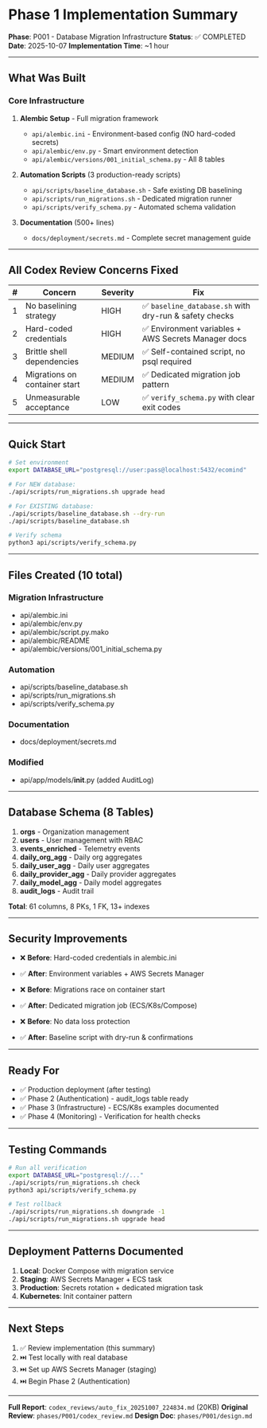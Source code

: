# Phase 1 Implementation Summary

**Phase**: P001 - Database Migration Infrastructure
**Status**: ✅ COMPLETED
**Date**: 2025-10-07
**Implementation Time**: ~1 hour

---

## What Was Built

### Core Infrastructure
1. **Alembic Setup** - Full migration framework
   - `api/alembic.ini` - Environment-based config (NO hard-coded secrets)
   - `api/alembic/env.py` - Smart environment detection
   - `api/alembic/versions/001_initial_schema.py` - All 8 tables

2. **Automation Scripts** (3 production-ready scripts)
   - `api/scripts/baseline_database.sh` - Safe existing DB baselining
   - `api/scripts/run_migrations.sh` - Dedicated migration runner
   - `api/scripts/verify_schema.py` - Automated schema validation

3. **Documentation** (500+ lines)
   - `docs/deployment/secrets.md` - Complete secret management guide

---

## All Codex Review Concerns Fixed

| # | Concern | Severity | Fix |
|---|---------|----------|-----|
| 1 | No baselining strategy | HIGH | ✅ `baseline_database.sh` with dry-run & safety checks |
| 2 | Hard-coded credentials | HIGH | ✅ Environment variables + AWS Secrets Manager docs |
| 3 | Brittle shell dependencies | MEDIUM | ✅ Self-contained script, no psql required |
| 4 | Migrations on container start | MEDIUM | ✅ Dedicated migration job pattern |
| 5 | Unmeasurable acceptance | LOW | ✅ `verify_schema.py` with clear exit codes |

---

## Quick Start

```bash
# Set environment
export DATABASE_URL="postgresql://user:pass@localhost:5432/ecomind"

# For NEW database:
./api/scripts/run_migrations.sh upgrade head

# For EXISTING database:
./api/scripts/baseline_database.sh --dry-run
./api/scripts/baseline_database.sh

# Verify schema
python3 api/scripts/verify_schema.py
```

---

## Files Created (10 total)

### Migration Infrastructure
- api/alembic.ini
- api/alembic/env.py
- api/alembic/script.py.mako
- api/alembic/README
- api/alembic/versions/001_initial_schema.py

### Automation
- api/scripts/baseline_database.sh
- api/scripts/run_migrations.sh
- api/scripts/verify_schema.py

### Documentation
- docs/deployment/secrets.md

### Modified
- api/app/models/__init__.py (added AuditLog)

---

## Database Schema (8 Tables)

1. **orgs** - Organization management
2. **users** - User management with RBAC
3. **events_enriched** - Telemetry events
4. **daily_org_agg** - Daily org aggregates
5. **daily_user_agg** - Daily user aggregates
6. **daily_provider_agg** - Daily provider aggregates
7. **daily_model_agg** - Daily model aggregates
8. **audit_logs** - Audit trail

**Total**: 61 columns, 8 PKs, 1 FK, 13+ indexes

---

## Security Improvements

- ❌ **Before**: Hard-coded credentials in alembic.ini
- ✅ **After**: Environment variables + AWS Secrets Manager

- ❌ **Before**: Migrations race on container start
- ✅ **After**: Dedicated migration job (ECS/K8s/Compose)

- ❌ **Before**: No data loss protection
- ✅ **After**: Baseline script with dry-run & confirmations

---

## Ready For

- ✅ Production deployment (after testing)
- ✅ Phase 2 (Authentication) - audit_logs table ready
- ✅ Phase 3 (Infrastructure) - ECS/K8s examples documented
- ✅ Phase 4 (Monitoring) - Verification for health checks

---

## Testing Commands

```bash
# Run all verification
export DATABASE_URL="postgresql://..."
./api/scripts/run_migrations.sh check
python3 api/scripts/verify_schema.py

# Test rollback
./api/scripts/run_migrations.sh downgrade -1
./api/scripts/run_migrations.sh upgrade head
```

---

## Deployment Patterns Documented

1. **Local**: Docker Compose with migration service
2. **Staging**: AWS Secrets Manager + ECS task
3. **Production**: Secrets rotation + dedicated migration task
4. **Kubernetes**: Init container pattern

---

## Next Steps

1. ✅ Review implementation (this summary)
2. ⏭️ Test locally with real database
3. ⏭️ Set up AWS Secrets Manager (staging)
4. ⏭️ Begin Phase 2 (Authentication)

---

**Full Report**: `codex_reviews/auto_fix_20251007_224834.md` (20KB)
**Original Review**: `phases/P001/codex_review.md`
**Design Doc**: `phases/P001/design.md`
